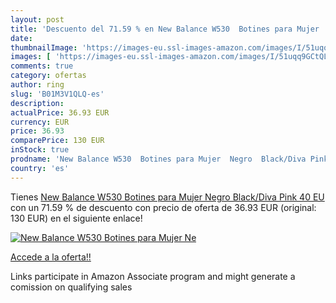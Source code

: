 ```yaml
---
layout: post
title: 'Descuento del 71.59 % en New Balance W530  Botines para Mujer  Ne'
date: 
thumbnailImage: 'https://images-eu.ssl-images-amazon.com/images/I/51uqq9GCtQL._SL200_.jpg'
images: [ 'https://images-eu.ssl-images-amazon.com/images/I/51uqq9GCtQL._SL200_.jpg' ]
comments: true
category: ofertas
author: ring
slug: 'B01M3V1QLQ-es'
description:
actualPrice: 36.93 EUR
currency: EUR
price: 36.93
comparePrice: 130 EUR
inStock: true
prodname: 'New Balance W530  Botines para Mujer  Negro  Black/Diva Pink   40 EU'
country: 'es'
---
```


Tienes [New Balance W530  Botines para Mujer  Negro  Black/Diva Pink   40 EU](https://www.amazon.es/dp/B01M3V1QLQ/?tag=tolees-21) con un 71.59 % de descuento con precio de oferta de 36.93 EUR (original: 130 EUR) en el siguiente enlace!

[![New Balance W530  Botines para Mujer  Ne](https://images-eu.ssl-images-amazon.com/images/I/51uqq9GCtQL._SL200_.jpg)](https://www.amazon.es/dp/B01M3V1QLQ/?tag=tolees-21)

[Accede a la oferta!!](https://www.amazon.es/dp/B01M3V1QLQ/?tag=tolees-21)

Links participate in Amazon Associate program and might generate a comission on qualifying sales


